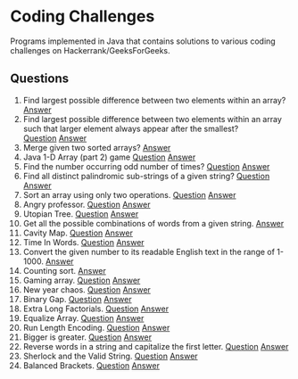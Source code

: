 # Coding Challenges
Programs implemented in Java that contains solutions to various coding challenges on Hackerrank/GeeksForGeeks.

## Questions
1. Find largest possible difference between two elements within an array?
  [Answer](../master/Challenges/src/Solution.java#L67)
2. Find largest possible difference between two elements within an array such that larger element always appear after the smallest?           
  [Question](http://www.geeksforgeeks.org/maximum-difference-between-two-elements/)
  [Answer](../master/Challenges/src/Solution.java#L87)
3. Merge given two sorted arrays?
  [Answer](../master/Challenges/src/Solution.java#L106)
4. Java 1-D Array (part 2) game
  [Question](https://www.hackerrank.com/challenges/java-1d-array)
  [Answer](../master/Challenges/src/Solution.java#L157)
5. Find the number occurring odd number of times? [Question](http://www.geeksforgeeks.org/find-the-number-occurring-odd-number-of-times/)
  [Answer](../master/Challenges/src/Solution.java#L180)
6. Find all distinct palindromic sub-strings of a given string? [Question](http://www.geeksforgeeks.org/find-number-distinct-palindromic-sub-strings-given-string/)
  [Answer](../master/Challenges/src/Solution.java#L200)
7. Sort an array using only two operations. [Question](https://www.hackerrank.com/challenges/almost-sorted)
  [Answer](../master/Challenges/src/Solution.java#L258)
8. Angry professor. [Question](https://www.hackerrank.com/challenges/angry-professor)
  [Answer](../master/Challenges/src/Solution.java#L321)
9. Utopian Tree. [Question](https://www.hackerrank.com/challenges/utopian-tree)
  [Answer](../master/Challenges/src/Solution.java#L346)
10. Get all the possible combinations of words from a given string.
  [Answer](../master/Challenges/src/Solution.java#L373)
11. Cavity Map. [Question](https://www.hackerrank.com/challenges/cavity-map)
  [Answer](../master/Challenges/src/Solution.java#L416)
12. Time In Words. [Question](https://www.hackerrank.com/challenges/the-time-in-words)
  [Answer](../master/Challenges/src/Solution.java#L476)
13. Convert the given number to its readable English text in the range of 1-1000. [Answer](../master/Challenges/src/Solution.java#L539)
14. Counting sort. [Answer](../master/Challenges/src/Solution.java#L590)
15. Gaming array. [Question](https://www.hackerrank.com/challenges/an-interesting-game-1)
  [Answer](../master/Challenges/src/Solution.java#L634)
16. New year chaos. [Question](https://www.hackerrank.com/challenges/new-year-chaos)
  [Answer](../master/Challenges/src/Solution.java#L673)
17. Binary Gap. [Question](https://codility.com/programmers/lessons/1-iterations/binary_gap/)
  [Answer](../master/Challenges/src/Solution.java#L739)
18. Extra Long Factorials. [Question](https://www.hackerrank.com/challenges/extra-long-factorials)
  [Answer](../master/Challenges/src/Solution.java#L762)
19. Equalize Array. [Question](https://www.hackerrank.com/challenges/equality-in-a-array)
  [Answer](../master/Challenges/src/Solution.java#L777)
20. Run Length Encoding. [Question](http://practice.geeksforgeeks.org/problems/run-length-encoding/1)
  [Answer](../master/Challenges/src/Solution.java#L806)
21. Bigger is greater. [Question](https://www.hackerrank.com/challenges/bigger-is-greater)
  [Answer](../master/Challenges/src/Solution.java#L838)
22. Reverse words in a string and capitalize the first letter. [Question](https://www.hackerrank.com/contests/codejam/challenges/reverse-words)
  [Answer](../master/Challenges/src/Solution.java#L896)
23. Sherlock and the Valid String. [Question](https://www.hackerrank.com/challenges/sherlock-and-valid-string)
  [Answer](../master/Challenges/src/Solution.java#L954)
24. Balanced Brackets. [Question](https://www.hackerrank.com/challenges/balanced-brackets)
  [Answer](../master/Challenges/src/Solution.java#L994)
